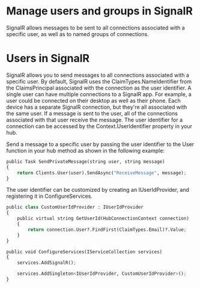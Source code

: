 # Manage users and groups in SignalR
SignalR allows messages to be sent to all connections associated with a specific user, as well as to named groups of connections.
# Users in SignalR
SignalR allows you to send messages to all connections associated with a specific user. By default, SignalR uses the ClaimTypes.NameIdentifier from the ClaimsPrincipal associated with the connection as the user identifier. A single user can have multiple connections to a SignalR app. For example, a user could be connected on their desktop as well as their phone. Each device has a separate SignalR connection, but they're all associated with the same user. If a message is sent to the user, all of the connections associated with that user receive the message. The user identifier for a connection can be accessed by the Context.UserIdentifier property in your hub.

Send a message to a specific user by passing the user identifier to the User function in your hub method as shown in the following example:

```python
public Task SendPrivateMessage(string user, string message)
{
    return Clients.User(user).SendAsync("ReceiveMessage", message);
}
```

The user identifier can be customized by creating an IUserIdProvider, and registering it in ConfigureServices.

```python
public class CustomUserIdProvider : IUserIdProvider
{
    public virtual string GetUserId(HubConnectionContext connection)
    {
        return connection.User?.FindFirst(ClaimTypes.Email)?.Value;
    }
}
```
```python
public void ConfigureServices(IServiceCollection services)
{
    services.AddSignalR();

    services.AddSingleton<IUserIdProvider, CustomUserIdProvider>();
}
```
